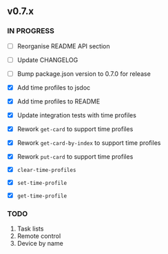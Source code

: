 ## v0.7.x

### IN PROGRESS

- [ ] Reorganise README API section
- [ ] Update CHANGELOG
- [ ] Bump package.json version to 0.7.0 for release

- [x] Add time profiles to jsdoc
- [x] Add time profiles to README
- [x] Update integration tests with time profiles
- [x] Rework `get-card` to support time profiles
- [x] Rework `get-card-by-index` to support time profiles
- [x] Rework `put-card` to support time profiles
- [x] `clear-time-profiles`
- [x] `set-time-profile`
- [x] `get-time-profile`

### TODO

1. Task lists
2. Remote control
3. Device by name


